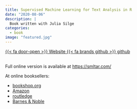 ```yaml
---
title: Supervised Machine Learning for Text Analysis in R
date: "2020-08-06"
description: |
  Book written with Julia Silge
categories:
  - book
image: "featured.jpg"
---
```


<div class="project-buttons">
<a href="https://smltar.com/">
  {{< fa door-open >}} Website
</a>
<a href="https://github.com/emilhvitfeldt/smltar">
  {{< fa brands github >}} github
</a>
</div>
<br>

Full online version is available at https://smltar.com/

At online booksellers:

- [bookshop.org](https://bookshop.org/books/supervised-machine-learning-for-text-analysis-in-r-9780367554194/9780367554194)
- [Amazon](https://www.amazon.com/Supervised-Machine-Learning-Analysis-Chapman-dp-0367554194/dp/0367554194/ref=mt_other?_encoding=UTF8&me=&qid=)
- [routledge](https://www.routledge.com/Supervised-Machine-Learning-for-Text-Analysis-in-R/Hvitfeldt-Silge/p/book/9780367554194)
- [Barnes & Noble](https://www.barnesandnoble.com/w/supervised-machine-learning-for-text-analysis-in-r-emil-hvitfeldt/1139358617?ean=9780367554194)
